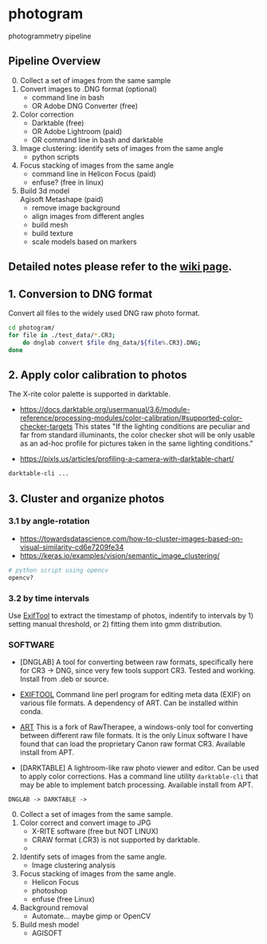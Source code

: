 
# photogram
photogrammetry pipeline

## Pipeline Overview
0. Collect a set of images from the same sample
1. Convert images to .DNG format (optional)
	- command line in bash
	- OR Adobe DNG Converter (free)
2. Color correction
	- Darktable (free)
	- OR Adobe Lightroom (paid)
	- OR command line in bash and darktable
3. Image clustering: identify sets of images from the same angle
	- python scripts
4. Focus stacking of images from the same angle
	- command line in Helicon Focus (paid)
	- enfuse? (free in linux)
5. Build 3d model\
	Agisoft Metashape (paid)
	- remove image background
	- align images from different angles
	- build mesh
	- build texture
	- scale models based on markers


## Detailed notes please refer to the [wiki page](https://github.com/yuemeanshappy/photogram/wiki). 





## 1. Conversion to DNG format
Convert all files to the widely used DNG raw photo format.
```bash
cd photogram/
for file in ./test_data/*.CR3; 
	do dnglab convert $file dng_data/${file%.CR3}.DNG;
done
````


## 2. Apply color calibration to photos
The X-rite color palette is supported in darktable. 
- https://docs.darktable.org/usermanual/3.6/module-reference/processing-modules/color-calibration/#supported-color-checker-targets
This states "If the lighting conditions are peculiar and far 
from standard illuminants, the color checker shot will be only usable as 
an ad-hoc profile for pictures taken in the same lighting conditions."

- https://pixls.us/articles/profiling-a-camera-with-darktable-chart/

```bash
darktable-cli ...
````

## 3. Cluster and organize photos 

### 3.1 by angle-rotation

- https://towardsdatascience.com/how-to-cluster-images-based-on-visual-similarity-cd6e7209fe34
- https://keras.io/examples/vision/semantic_image_clustering/
```bash
# python script using opencv
opencv?
```

### 3.2 by time intervals

Use [ExifTool](https://exiftool.org) to extract the timestamp of photos, indentify to intervals by 1) setting manual threshold, or 2) fitting them into gmm distribution.


### SOFTWARE

- [DNGLAB]
A tool for converting between raw formats, specifically here for CR3 -> DNG,
since very few tools support CR3. Tested and working. Install from .deb or source.

- [EXIFTOOL](https://exiftool.org/)
Command line perl program for editing meta data (EXIF) on various file formats. 
A dependency of ART. Can be installed within conda.

- [ART](https://garridodiaz.com/canon-cr3-support-in-linux-using-art-rawtherapee-clone/)
This is a fork of RawTherapee, a windows-only tool for converting between
different raw file formats. It is the only Linux software I have found that
can load the proprietary Canon raw format CR3. Available install from APT.

- [DARKTABLE]
A lightroom-like raw photo viewer and editor. Can be used to apply color 
corrections. Has a command line utility `darktable-cli` that may be able to 
implement batch processing. Available install from APT.


```
DNGLAB -> DARKTABLE -> 
```


0. Collect a set of images from the same sample.
1. Color correct and convert image to JPG
	- X-RITE software (free but NOT LINUX)
	- CRAW format (.CR3) is not supported by darktable.
	- 
2. Identify sets of images from the same angle.
	- Image clustering analysis
3. Focus stacking of images from the same angle.
	- Helicon Focus
	- photoshop
	- enfuse (free Linux)
4. Background removal
	- Automate... maybe gimp or OpenCV
5. Build mesh model
	- AGISOFT

